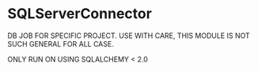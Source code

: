 # SQLServerConnector
DB JOB FOR SPECIFIC PROJECT. 
USE WITH CARE, THIS MODULE IS NOT SUCH GENERAL FOR ALL CASE.

ONLY RUN ON USING SQLALCHEMY < 2.0
